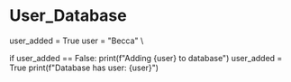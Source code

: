 # User_Database

user_added = True
user = "Becca" \

if user_added == False:
  print(f"Adding {user} to database")
  user_added = True
print(f"Database has user: {user}")

